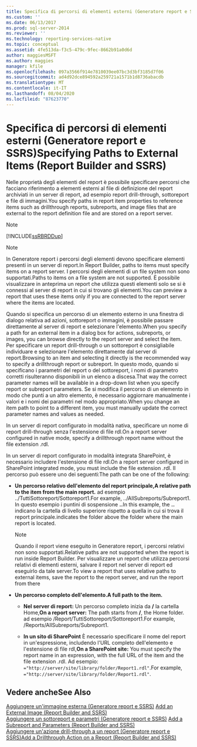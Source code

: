 ```yaml
---
title: Specifica di percorsi di elementi esterni (Generatore report e SSRS) | Microsoft Docs
ms.custom: ''
ms.date: 06/13/2017
ms.prod: sql-server-2014
ms.reviewer: ''
ms.technology: reporting-services-native
ms.topic: conceptual
ms.assetid: 4fe513da-f3c5-479c-9fec-8662b91a0d6d
author: maggiesMSFT
ms.author: maggies
manager: kfile
ms.openlocfilehash: 097a3566f914e7810039ee07bc3d3bf3185d7f06
ms.sourcegitcommit: ad4d92dce894592a259721a1571b1d8736abacdb
ms.translationtype: MT
ms.contentlocale: it-IT
ms.lasthandoff: 08/04/2020
ms.locfileid: "87623770"
---
```

# <a name="specifying-paths-to-external-items-report-builder-and-ssrs"></a><span data-ttu-id="22d02-102">Specifica di percorsi di elementi esterni (Generatore report e SSRS)</span><span class="sxs-lookup"><span data-stu-id="22d02-102">Specifying Paths to External Items (Report Builder and SSRS)</span></span>
  <span data-ttu-id="22d02-103">Nelle proprietà degli elementi del report è possibile specificare percorsi che facciano riferimento a elementi esterni al file di definizione del report archiviati in un server di report, ad esempio report drill-through, sottoreport e file di immagini.</span><span class="sxs-lookup"><span data-stu-id="22d02-103">You specify paths in report item properties to reference items such as drillthrough reports, subreports, and image files that are external to the report definition file and are stored on a report server.</span></span>  
  
> [!NOTE]  
>  [!INCLUDE[ssRBRDDup](../../includes/ssrbrddup-md.md)]  
  
> [!NOTE]  
>  <span data-ttu-id="22d02-104">In Generatore report i percorsi degli elementi devono specificare elementi presenti in un server di report.</span><span class="sxs-lookup"><span data-stu-id="22d02-104">In Report Builder, paths to items must specify items on a report server.</span></span> <span data-ttu-id="22d02-105">I percorsi degli elementi di un file system non sono supportati.</span><span class="sxs-lookup"><span data-stu-id="22d02-105">Paths to items on a file system are not supported.</span></span> <span data-ttu-id="22d02-106">È possibile visualizzare in anteprima un report che utilizza questi elementi solo se si è connessi al server di report in cui si trovano gli elementi.</span><span class="sxs-lookup"><span data-stu-id="22d02-106">You can preview a report that uses these items only if you are connected to the report server where the items are located.</span></span>  
  
 <span data-ttu-id="22d02-107">Quando si specifica un percorso di un elemento esterno in una finestra di dialogo relativa ad azioni, sottoreport o immagini, è possibile passare direttamente al server di report e selezionare l'elemento.</span><span class="sxs-lookup"><span data-stu-id="22d02-107">When you specify a path for an external item in a dialog box for actions, subreports, or images, you can browse directly to the report server and select the item.</span></span> <span data-ttu-id="22d02-108">Per specificare un report drill-through o un sottoreport è consigliabile individuare e selezionare l'elemento direttamente dal server di report.</span><span class="sxs-lookup"><span data-stu-id="22d02-108">Browsing to an item and selecting it directly is the recommended way to specify a drillthrough report or subreport.</span></span> <span data-ttu-id="22d02-109">In questo modo, quando si specificano i parametri del report o del sottoreport, i nomi di parametro corretti risulteranno disponibili in un elenco a discesa.</span><span class="sxs-lookup"><span data-stu-id="22d02-109">That way the correct parameter names will be available in a drop-down list when you specify report or subreport parameters.</span></span> <span data-ttu-id="22d02-110">Se si modifica il percorso di un elemento in modo che punti a un altro elemento, è necessario aggiornare manualmente i valori e i nomi dei parametri nel modo appropriato.</span><span class="sxs-lookup"><span data-stu-id="22d02-110">When you change an item path to point to a different item, you must manually update the correct parameter names and values as needed.</span></span>  
  
 <span data-ttu-id="22d02-111">In un server di report configurato in modalità nativa, specificare un nome di report drill-through senza l'estensione di file rdl.</span><span class="sxs-lookup"><span data-stu-id="22d02-111">On a report server configured in native mode, specify a drillthrough report name without the file extension .rdl.</span></span>  
  
 <span data-ttu-id="22d02-112">In un server di report configurato in modalità integrata SharePoint, è necessario includere l'estensione di file rdl.</span><span class="sxs-lookup"><span data-stu-id="22d02-112">On a report server configured in SharePoint integrated mode, you must include the file extension .rdl.</span></span> <span data-ttu-id="22d02-113">Il percorso può essere uno dei seguenti:</span><span class="sxs-lookup"><span data-stu-id="22d02-113">The path can be one of the following:</span></span>  
  
-   <span data-ttu-id="22d02-114">**Un percorso relativo dell'elemento del report principale,**</span><span class="sxs-lookup"><span data-stu-id="22d02-114">**A relative path to the item from the main report.**</span></span> <span data-ttu-id="22d02-115">ad esempio ../TuttiSottoreport/Sottoreport1.</span><span class="sxs-lookup"><span data-stu-id="22d02-115">For example, ../AllSubreports/Subreport1.</span></span> <span data-ttu-id="22d02-116">In questo esempio i puntini di sospensione **..**</span><span class="sxs-lookup"><span data-stu-id="22d02-116">In this example, the **..**</span></span> <span data-ttu-id="22d02-117">indicano la cartella di livello superiore rispetto a quella in cui si trova il report principale.</span><span class="sxs-lookup"><span data-stu-id="22d02-117">indicates the folder above the folder where the main report is located.</span></span>  
  
    > [!NOTE]  
    >  <span data-ttu-id="22d02-118">Quando il report viene eseguito in Generatore report, i percorsi relativi non sono supportati.</span><span class="sxs-lookup"><span data-stu-id="22d02-118">Relative paths are not supported when the report is run inside Report Builder.</span></span> <span data-ttu-id="22d02-119">Per visualizzare un report che utilizza percorsi relativi di elementi esterni, salvare il report nel server di report ed eseguirlo da tale server.</span><span class="sxs-lookup"><span data-stu-id="22d02-119">To view a report that uses relative paths to external items, save the report to the report server, and run the report from there</span></span>  
  
-   <span data-ttu-id="22d02-120">**Un percorso completo dell'elemento.**</span><span class="sxs-lookup"><span data-stu-id="22d02-120">**A full path to the item.**</span></span>  
  
    -   <span data-ttu-id="22d02-121">**Nel server di report:** Un percorso completo inizia da **/** la cartella Home,</span><span class="sxs-lookup"><span data-stu-id="22d02-121">**On a report server:** The path starts from **/**, the Home folder.</span></span> <span data-ttu-id="22d02-122">ad esempio /Report/TuttiSottoreport/Sottoreport1.</span><span class="sxs-lookup"><span data-stu-id="22d02-122">For example, /Reports/AllSubreports/Subreport1.</span></span>  
  
    -   <span data-ttu-id="22d02-123">**In un sito di SharePoint** È necessario specificare il nome del report in un'espressione, includendo l'URL completo dell'elemento e l'estensione di file rdl,</span><span class="sxs-lookup"><span data-stu-id="22d02-123">**On a SharePoint site:** You must specify the report name in an expression, with the full URL of the item and the file extension .rdl.</span></span> <span data-ttu-id="22d02-124">Ad esempio: `="http://server/site/library/folder/Report1.rdl"`.</span><span class="sxs-lookup"><span data-stu-id="22d02-124">For example, `="http://server/site/library/folder/Report1.rdl"`.</span></span>  
  
## <a name="see-also"></a><span data-ttu-id="22d02-125">Vedere anche</span><span class="sxs-lookup"><span data-stu-id="22d02-125">See Also</span></span>  
 <span data-ttu-id="22d02-126">[Aggiungere un'immagine esterna &#40;Generatore report e SSRS&#41;](add-an-external-image-report-builder-and-ssrs.md) </span><span class="sxs-lookup"><span data-stu-id="22d02-126">[Add an External Image &#40;Report Builder and SSRS&#41;](add-an-external-image-report-builder-and-ssrs.md) </span></span>  
 <span data-ttu-id="22d02-127">[Aggiungere un sottoreport e parametri &#40;Generatore report e SSRS&#41;](add-a-subreport-and-parameters-report-builder-and-ssrs.md) </span><span class="sxs-lookup"><span data-stu-id="22d02-127">[Add a Subreport and Parameters &#40;Report Builder and SSRS&#41;](add-a-subreport-and-parameters-report-builder-and-ssrs.md) </span></span>  
 [<span data-ttu-id="22d02-128">Aggiungere un'azione drill-through a un report &#40;Generatore report e SSRS&#41;</span><span class="sxs-lookup"><span data-stu-id="22d02-128">Add a Drillthrough Action on a Report &#40;Report Builder and SSRS&#41;</span></span>](add-a-drillthrough-action-on-a-report-report-builder-and-ssrs.md)  
  
  
